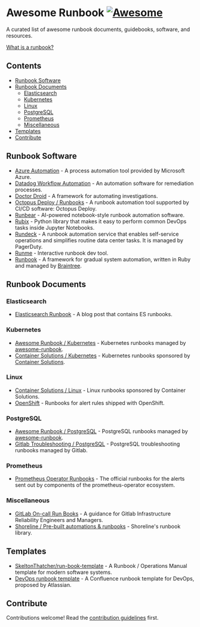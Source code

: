 # Awesome Runbook [![Awesome](https://awesome.re/badge.svg)](https://awesome.re)

A curated list of awesome runbook documents, guidebooks, software, and resources.

[What is a runbook?](runbook.md)

## Contents

- [Runbook Software](#runbook-software)
- [Runbook Documents](#runbook-documents)
  - [Elasticsearch](#elasticsearch)
  - [Kubernetes](#kubernetes)
  - [Linux](#linux)
  - [PostgreSQL](#postgresql)
  - [Prometheus](#prometheus)
  - [Miscellaneous](#miscellaneous)
- [Templates](#templates)
- [Contribute](#contribute)

## Runbook Software

- [Azure Automation](https://azure.microsoft.com/en-us/products/automation) - A process automation tool provided by Microsoft Azure.
- [Datadog Workflow Automation](https://www.datadoghq.com/product/workflow-automation/) - An automation software for remediation processes.
- [Doctor Droid](https://github.com/DrDroidLab/playbooks) - A framework for automating investigations.
- [Octopus Deploy / Runbooks](https://octopus.com/docs/runbooks) - A runbook automation tool supported by CI/CD software: Octopus Deploy.
- [Runbear](https://runbear.io) - AI-powered notebook-style runbook automation software.
- [Rubix](https://github.com/Nurtch/rubix) - Python library that makes it easy to perform common DevOps tasks inside Jupyter Notebooks.
- [Rundeck](https://www.rundeck.com) - A runbook automation service that enables self-service operations and simplifies routine data center tasks. It is managed by PagerDuty.
- [Runme](https://runme.dev) - Interactive runbook dev tool.
- [Runbook](https://github.com/braintree/runbook) - A framework for gradual system automation, written in Ruby and managed by [Braintree](https://www.braintreepayments.com/).

## Runbook Documents

### Elasticsearch

- [Elasticsearch Runbook](https://davidlu1001.github.io/2020/04/16/ElasticSearch-Runbook/) - A blog post that contains ES runbooks.

### Kubernetes

- [Awesome Runbook / Kubernetes](/docs/kubernetes#readme) - Kubernetes runbooks managed by [awesome-runbook](https://github.com/runbear-io/awesome-runbook).
- [Container Solutions / Kubernetes](https://containersolutions.github.io/runbooks/posts/kubernetes/) - Kubernetes runbooks sponsored by [Container Solutions](https://www.container-solutions.com).

### Linux

- [Container Solutions / Linux](https://containersolutions.github.io/runbooks/posts/linux/) - Linux runbooks sponsored by Container Solutions.
- [OpenShift](https://github.com/openshift/runbooks) - Runbooks for alert rules shipped with OpenShift.

### PostgreSQL

- [Awesome Runbook / PostgreSQL](/docs/postgresql#readme) - PostgreSQL runbooks managed by [awesome-runbook](https://github.com/runbear-io/awesome-runbook).
- [Gitlab Troubleshooting / PostgreSQL](https://gitlab.com/gitlab-com/runbooks/-/blob/e0bb673e9b739ed6881c21bc84037abad1a628ad/troubleshooting/postgres.md) - PostgreSQL troubleshooting runbooks managed by Gitlab.

### Prometheus

- [Prometheus Operator Runbooks](https://github.com/prometheus-operator/runbooks) - The official runbooks for the alerts sent out by components of the prometheus-operator ecosystem.

### Miscellaneous

- [GitLab On-call Run Books](https://gitlab.com/gitlab-com/runbooks/-/tree/master) - A guidance for Gitlab Infrastructure Reliability Engineers and Managers.
- [Shoreline / Pre-built automations & runbooks](https://www.shoreline.io/runbooks) - Shoreline's runbook library.

## Templates

- [SkeltonThatcher/run-book-template](https://github.com/SkeltonThatcher/run-book-template/) - A Runbook / Operations Manual template for modern software systems.
- [DevOps runbook template](https://www.atlassian.com/software/confluence/templates/devops-runbook) - A Confluence runbook template for DevOps, proposed by Atlassian.

## Contribute

Contributions welcome! Read the [contribution guidelines](contributing.md) first.
